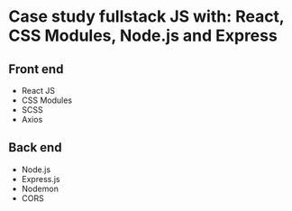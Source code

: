 # Case study fullstack JS with: React, CSS Modules, Node.js and Express

## Front end

- React JS
- CSS Modules
- SCSS
- Axios

## Back end

- Node.js
- Express.js
- Nodemon
- CORS
